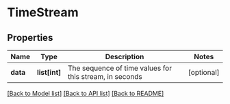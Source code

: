 # TimeStream

## Properties
Name | Type | Description | Notes
------------ | ------------- | ------------- | -------------
**data** | **list[int]** | The sequence of time values for this stream, in seconds | [optional] 

[[Back to Model list]](../README.md#documentation-for-models) [[Back to API list]](../README.md#documentation-for-api-endpoints) [[Back to README]](../README.md)


